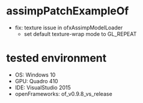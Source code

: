 # assimpPatchExampleOf
* fix: texture issue in ofxAssimpModelLoader
    * set default texture-wrap mode to GL_REPEAT

# tested environment
* OS: Windows 10
* GPU: Quadro 410
* IDE: VisualStudio 2015
* openFrameworks: of_v0.9.8_vs_release

